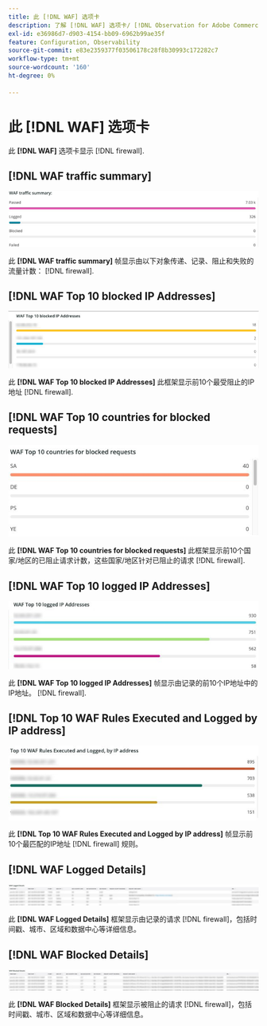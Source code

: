 ```yaml
---
title: 此 [!DNL WAF] 选项卡
description: 了解 [!DNL WAF] 选项卡/ [!DNL Observation for Adobe Commerce].
exl-id: e36986d7-d903-4154-bb09-6962b99ae35f
feature: Configuration, Observability
source-git-commit: e83e2359377f03506178c28f8b30993c172282c7
workflow-type: tm+mt
source-wordcount: '160'
ht-degree: 0%

---
```


# 此 [!DNL WAF] 选项卡

此 **[!DNL WAF]** 选项卡显示 [!DNL firewall].

## [!DNL WAF traffic summary]

![WAF流量摘要](../../assets/tools/observation-for-adobe-commerce/waf-1.png)

此 **[!DNL WAF traffic summary]** 帧显示由以下对象传递、记录、阻止和失败的流量计数： [!DNL firewall].

## [!DNL WAF Top 10 blocked IP Addresses]

![WAF前10个被阻止的IP地址](../../assets/tools/observation-for-adobe-commerce/waf-2.png)

此 **[!DNL WAF Top 10 blocked IP Addresses]** 此框架显示前10个最受阻止的IP地址 [!DNL firewall].

## [!DNL WAF Top 10 countries for blocked requests]

![WAF前10个受阻请求国家/地区](../../assets/tools/observation-for-adobe-commerce/waf-3.jpg)

此 **[!DNL WAF Top 10 countries for blocked requests]** 此框架显示前10个国家/地区的已阻止请求计数，这些国家/地区针对已阻止的请求 [!DNL firewall].

## [!DNL WAF Top 10 logged IP Addresses]

![WAF前10个已记录的IP地址](../../assets/tools/observation-for-adobe-commerce/waf-4.jpg)

此 **[!DNL WAF Top 10 logged IP Addresses]** 帧显示由记录的前10个IP地址中的IP地址。 [!DNL firewall].

## [!DNL Top 10 WAF Rules Executed and Logged by IP address]

![按IP地址执行和记录的前10个WAF规则](../../assets/tools/observation-for-adobe-commerce/waf-5.jpg)

此 **[!DNL Top 10 WAF Rules Executed and Logged by IP address]** 帧显示前10个最匹配的IP地址 [!DNL firewall] 规则。

## [!DNL WAF Logged Details]

![WAF记录的详细信息](../../assets/tools/observation-for-adobe-commerce/waf-6.jpg)

此 **[!DNL WAF Logged Details]** 框架显示由记录的请求 [!DNL firewall]，包括时间戳、城市、区域和数据中心等详细信息。

## [!DNL WAF Blocked Details]

![WAF阻止的详细信息](../../assets/tools/observation-for-adobe-commerce/waf-7.jpg)

此 **[!DNL WAF Blocked Details]** 框架显示被阻止的请求 [!DNL firewall]，包括时间戳、城市、区域和数据中心等详细信息。
